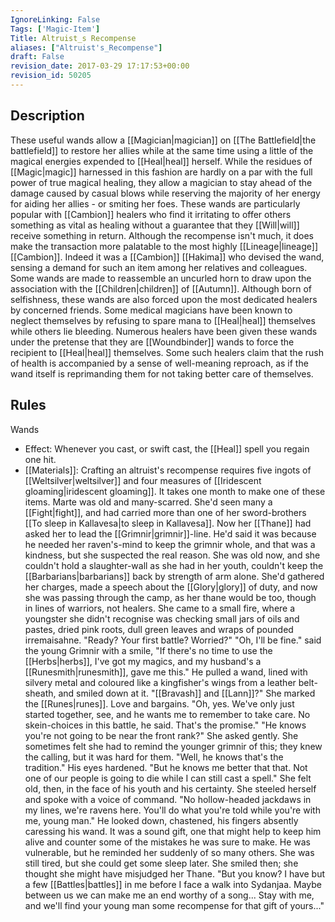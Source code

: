 ```yaml
---
IgnoreLinking: False
Tags: ['Magic-Item']
Title: Altruist_s Recompense
aliases: ["Altruist's_Recompense"]
draft: False
revision_date: 2017-03-29 17:17:53+00:00
revision_id: 50205
---
```


## Description
These useful wands allow a [[Magician|magician]] on [[The Battlefield|the battlefield]] to restore her allies while at the same time using a little of the magical energies expended to [[Heal|heal]] herself. While the residues of [[Magic|magic]] harnessed in this fashion are hardly on a par with the full power of true magical healing, they allow a magician to stay ahead of the damage caused by casual blows while reserving the majority of her energy for aiding her allies - or smiting her foes.
These wands are particularly popular with [[Cambion]] healers who find it irritating to offer others something as vital as healing without a guarantee that they [[Will|will]] receive something in return. Although the recompense isn't much, it does make the transaction more palatable to the most highly [[Lineage|lineage]] [[Cambion]]. Indeed it was a [[Cambion]] [[Hakima]] who devised the wand, sensing a demand for such an item among her relatives and colleagues. Some wands are made to reassemble an uncurled horn to draw upon the association with the [[Children|children]] of [[Autumn]]. 
Although born of selfishness, these wands are also forced upon the most dedicated healers by concerned friends. Some medical magicians have been known to neglect themselves by refusing to spare mana to [[Heal|heal]] themselves while others lie bleeding. Numerous healers have been given these wands under the pretense that they are [[Woundbinder]] wands to force the recipient to [[Heal|heal]] themselves. Some such healers claim that the rush of health is accompanied by a sense of well-meaning reproach, as if the wand itself is reprimanding them for not taking better care of themselves. 
## Rules
Wands
* Effect: Whenever you cast, or swift cast, the [[Heal]] spell you regain one hit.
* [[Materials]]: Crafting an altruist's recompense requires five ingots of [[Weltsilver|weltsilver]] and four measures of [[Iridescent gloaming|iridescent gloaming]]. It takes one month to make one of these items.
Marte was old and many-scarred. She'd seen many a [[Fight|fight]], and had carried more than one of her sword-brothers [[To sleep in Kallavesa|to sleep in Kallavesa]]. Now her [[Thane]] had asked her to lead the [[Grimnir|grimnir]]-line. He'd said it was because he needed her raven's-mind to keep the grimnir whole, and that was a kindness, but she suspected the real reason. She was old now, and she couldn't hold a slaughter-wall as she had in her youth, couldn't keep the [[Barbarians|barbarians]] back by strength of arm alone.
She'd gathered her charges, made a speech about the [[Glory|glory]] of duty, and now she was passing through the camp, as her thane would be too, though in lines of warriors, not healers.
She came to a small fire, where a youngster she didn't recognise was checking small jars of oils and pastes, dried pink roots, dull green leaves and wraps of pounded irremaisahne.
"Ready? Your first battle? Worried?"
"Oh, I'll be fine." said the young Grimnir with a smile, "If there's no time to use the [[Herbs|herbs]], I've got my magics, and my husband's a [[Runesmith|runesmith]], gave me this." He pulled a wand, lined with silvery metal and coloured like a kingfisher's wings from a leather belt-sheath, and smiled down at it.
"[[Bravash]] and [[Lann]]?" She marked the [[Runes|runes]]. Love and bargains.
"Oh, yes. We've only just started together, see, and he wants me to remember to take care. No skein-choices in this battle, he said. That's the promise."
"He knows you're not going to be near the front rank?" She asked gently. She sometimes felt she had to remind the younger grimnir of this; they knew the calling, but it was hard for them.
"Well, he knows that's the tradition." His eyes hardened. "But he knows me better that that. Not one of our people is going to die while I can still cast a spell."
She felt old, then, in the face of his youth and his certainty. She steeled herself and spoke with a voice of command.
"No hollow-headed jackdaws in my lines, we're ravens here. You'll do what you're told while you're with me, young man."
He looked down, chastened, his fingers absently caressing his wand. It was a sound gift, one that might help to keep him alive and counter some of the mistakes he was sure to make. He was vulnerable, but he reminded her suddenly of so many others. She was still tired, but she could get some sleep later. She smiled then; she thought she might have misjudged her Thane.
"But you know? I have but a few [[Battles|battles]] in me before I face a walk into Sydanjaa. Maybe between us we can make me an end worthy of a song... Stay with me, and we'll find your young man some recompense for that gift of yours..."